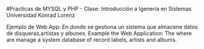 #Practicas de MYSQL y PHP - Clase: Introducción a Igeneria en Sistemas
Universidad Konrad Lorenz

Ejemplo de Web App: En donde se gestiona un sistema que almacene datos de disqueras,artistas y albunes.
Example the Web Application: The where are manage a system  database of record labels, artists and albums.
